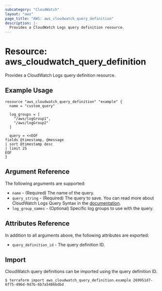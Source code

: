 ```yaml
---
subcategory: "CloudWatch"
layout: "aws"
page_title: "AWS: aws_cloudwatch_query_definition"
description: |-
  Provides a CloudWatch Logs query definition resource.
---
```


# Resource: aws_cloudwatch_query_definition

Provides a CloudWatch Logs query definition resource.

## Example Usage

```hcl
resource "aws_cloudwatch_query_definition" "example" {
  name = "custom_query"

  log_groups = [
    "/aws/logGroup1",
    "/aws/logGroup2"
  ]

  query = <<EOF
fields @timestamp, @message
| sort @timestamp desc
| limit 25
EOF
}
```

## Argument Reference

The following arguments are supported:

* `name` - (Required) The name of the query.
* `query_string` - (Required) The query to save. You can read more about CloudWatch Logs Query Syntax in the [documentation](https://docs.aws.amazon.com/AmazonCloudWatch/latest/logs/CWL_QuerySyntax.html).
* `log_group_names` - (Optional) Specific log groups to use with the query.

## Attributes Reference

In addition to all arguments above, the following attributes are exported:

* `query_definition_id` - The query definition ID.

## Import

CloudWatch query definitions can be imported using the query definition ID.

```
$ terraform import aws_cloudwatch_query_definition.example 269951d7-6f75-496d-9d7b-6b7a5486bdbd
```
